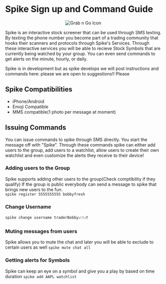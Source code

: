 <!-- mdformat off(GitHub header) -->
Spike Sign up and Command Guide 
======
<!-- mdformat on -->
<p align="center">
  <img src="https://s3-us-west-1.amazonaws.com/storage-platform.cloud.appcelerator.com/pUWKoLkaVjoozttRq2KmEKV96SDzeidL/photos/20/08/57974cd0e46da10a78009a4b/final_original.jpg" alt="Grab n Go Icon" />
</p>

Spike is an interactive stock screener that can be used through SMS texting. By texting the phone number 
you become part of a trading community that hooks their scanners and protocols through Spike's Services. 
Through these interactive services you will be able to recieve Stock Symbols that are currently being watched 
by your group. You can even send commands to get alerts on the minute, hourly, or daily. 

Spike is in development but as spike develops we will post instructions and commands here:
please we are open to suggestions!! Please 

## Spike Compatibilities 

* iPhone/Android
*	Emoji Compatible 
* MMS compatible(1 photo per message at moment)

## Issuing Commands 
You can issue commands to spike through SMS directly. You start the message off with "Spike". Through these commands spike can either add users to the group, add users to a watchlist, allow users to create their own watchlist and even customize the alerts they receive to their device! 


### Adding users to the Group 
Spike supports adding other users to the group(Check comptibility if they qualify)  If the group is public everybody can send a message to spike that brings new users to the fun.  
`spike register 5555555555 bobbyfresh`

### Change Username 
`spike change username traderBobby📈📉‼️`

### Muting messages from users 
Spike allows you to mute the chat and later you will be able to exclude to certain users as well 
`spike mute chat all`

### Getting alerts for Symbols 
Spike can keep an eye on a symbol and give you a play by based on time duration 
`spike add AAPL watchlist`










